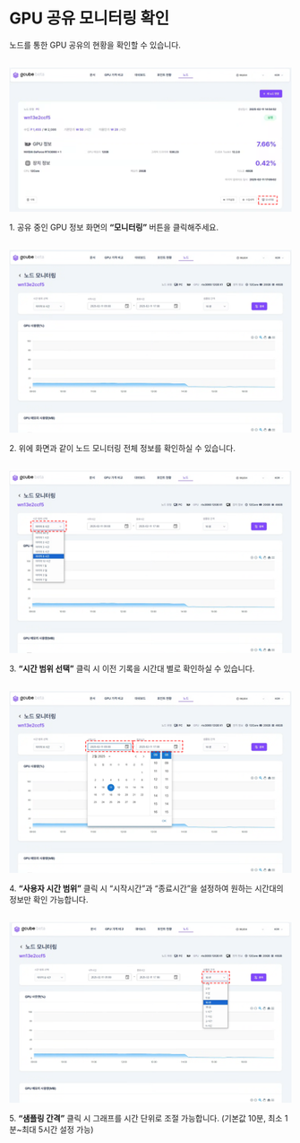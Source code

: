 # **GPU 공유 모니터링 확인**

노드를 통한 GPU 공유의 현황을 확인할 수 있습니다. <br><br>

![GPUI 공유 모니터링 확인 진입 화면 이미지.PNG](img/check-gpu-sharing-monitoring/GPUI%20공유%20모니터링%20확인%20진입%20화면%20이미지.PNG)

1\. 공유 중인 GPU 정보 화면의 **“모니터링”** 버튼을 클릭해주세요. <br><br>

![GPUI 공유 모니터링 확인 노드 모니터링 화면 이미지.PNG](img/check-gpu-sharing-monitoring/GPUI%20공유%20모니터링%20확인%20노드%20모니터링%20화면%20이미지.PNG)

2\. 위에 화면과 같이 노드 모니터링 전체 정보를 확인하실 수 있습니다. <br><br>

![GPUI 공유 모니터링 확인 신간 범위 선택 화면 이미지.PNG](img/check-gpu-sharing-monitoring/GPUI%20공유%20모니터링%20확인%20신간%20범위%20선택%20화면%20이미지.PNG)

3\. **“시간 범위 선택”** 클릭 시 이전 기록을 시간대 별로 확인하실 수 있습니다. <br><br>

![GPUI 공유 모니터링 확인 사용자 시간 범위 이미지.PNG](img/check-gpu-sharing-monitoring/GPUI%20공유%20모니터링%20확인%20사용자%20시간%20범위%20이미지.PNG)

4\. **“사용자 시간 범위”** 클릭 시 “시작시간”과 “종료시간”을 설정하여 원하는 시간대의 정보만 확인 가능합니다. <br><br>

![GPUI 공유 모니터링 확인 샘플링 간격 화면 이미지.PNG](img/check-gpu-sharing-monitoring/GPUI%20공유%20모니터링%20확인%20샘플링%20간격%20화면%20이미지.PNG)

5\. **“샘플링 간격”** 클릭 시 그래프를 시간 단위로 조절 가능합니다. (기본값 10분, 최소 1분~최대 5시간 설정 가능) <br>